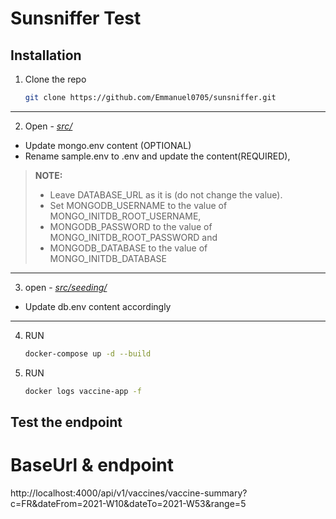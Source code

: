 # Sunsniffer Test

## Installation

1.  Clone the repo

    ```sh
    git clone https://github.com/Emmanuel0705/sunsniffer.git
    ```

---

2.  Open - [_src/_](./src/seeding/)

-   Update mongo.env content (OPTIONAL)
    <br>
-   Rename sample.env to .env and update the content(REQUIRED),

> **NOTE:**<br>
>
> -   Leave DATABASE_URL as it is (do not change the value).<br>
> -   Set MONGODB_USERNAME to the value of MONGO_INITDB_ROOT_USERNAME,<br>
> -   MONGODB_PASSWORD to the value of MONGO_INITDB_ROOT_PASSWORD and
>     <br>
> -   MONGODB_DATABASE to the value of MONGO_INITDB_DATABASE

---

3.  open - [_src/seeding/_](./src/)

-   Update db.env content accordingly

---

4.  RUN

    ```sh
    docker-compose up -d --build
    ```

5.  RUN
    ```sh
    docker logs vaccine-app -f
    ```

## Test the endpoint

# BaseUrl & endpoint

http://localhost:4000/api/v1/vaccines/vaccine-summary?c=FR&dateFrom=2021-W10&dateTo=2021-W53&range=5
